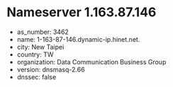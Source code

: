 # Nameserver 1.163.87.146

* as_number: 3462
* name: 1-163-87-146.dynamic-ip.hinet.net.
* city: New Taipei
* country: TW
* organization: Data Communication Business Group
* version: dnsmasq-2.66
* dnssec: false
